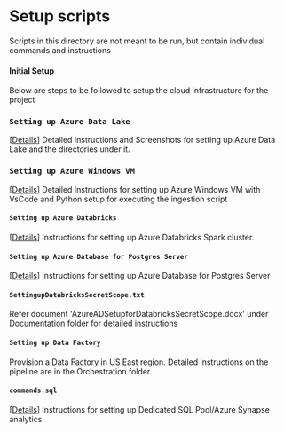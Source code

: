 # Setup scripts

Scripts in this directory are not meant to be run, but contain individual commands and instructions 

#### Initial Setup

Below are steps to be followed to setup the cloud infrastructure for the project

### `Setting up Azure Data Lake`
[[Details](https://github.com/yogitasn/seattlepaidparking/wiki/Setting-Up:-Azure-Data-Lake)] 
Detailed Instructions and Screenshots for setting up Azure Data Lake and the directories under it.

### `Setting up Azure Windows VM`
[[Details](https://github.com/yogitasn/seattlepaidparking/wiki/Setting-up:-Azure-VM)] 
Detailed Instructions for setting up Azure Windows VM with VsCode and Python setup for executing the ingestion script

#### `Setting up Azure Databricks` 
[[Details](https://github.com/yogitasn/seattlepaidparking/wiki/Setting-up:-Azure-Databricks-spark-cluster)] 
Instructions for setting up Azure Databricks Spark cluster.

#### `Setting up Azure Database for Postgres Server` 
[[Details](https://github.com/yogitasn/seattlepaidparking/wiki/Setting-up:-Azure-Postgres-DB)] 
Instructions for setting up Azure Database for Postgres Server

#### `SettingupDatabricksSecretScope.txt` 
Refer document 'AzureADSetupforDatabricksSecretScope.docx' under Documentation folder for detailed instructions

#### `Setting up Data Factory` 
Provision a Data Factory in US East region. Detailed instructions on the pipeline are in the Orchestration folder.


#### `commands.sql` 
[[Details](https://github.com/yogitasn/seattlepaidparking/wiki/Setting-up:-SQL-Pool-Azure-Synapse-Analytics)] 
Instructions for setting up Dedicated SQL Pool/Azure Synapse analytics
